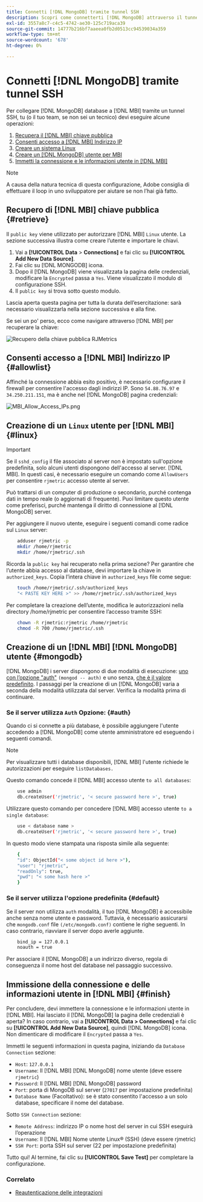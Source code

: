 ```yaml
---
title: Connetti [!DNL MongoDB] tramite tunnel SSH
description: Scopri come connetterti [!DNL MongoDB] attraverso il tunnel SSH.
exl-id: 3557a8c7-c4c5-4742-ae30-125c719aca39
source-git-commit: 14777b216bf7aaeea0fb2d0513cc94539034a359
workflow-type: tm+mt
source-wordcount: '678'
ht-degree: 0%

---
```


# Connetti [!DNL MongoDB] tramite tunnel SSH

Per collegare [!DNL MongoDB] database a [!DNL MBI] tramite un tunnel SSH, tu (o il tuo team, se non sei un tecnico) devi eseguire alcune operazioni:

1. [Recupera il [!DNL MBI] chiave pubblica](#retrieve)
1. [Consenti accesso a [!DNL MBI] Indirizzo IP](#allowlist)
1. [Creare un sistema Linux](#linux)
1. [Creare un [!DNL MongoDB] utente per MBI](#mongodb)
1. [Immetti la connessione e le informazioni utente in [!DNL MBI]](#finish)

>[!NOTE]
>
>A causa della natura tecnica di questa configurazione, Adobe consiglia di effettuare il loop in uno sviluppatore per aiutare se non l’hai già fatto.

## Recupero di [!DNL MBI] chiave pubblica {#retrieve}

Il `public key` viene utilizzato per autorizzare [!DNL MBI] `Linux` utente. La sezione successiva illustra come creare l’utente e importare le chiavi.

1. Vai a **[!UICONTROL Data** > **Connections]** e fai clic su **[!UICONTROL Add New Data Source]**.
1. Fai clic su [!DNL MONGODB] icona.
1. Dopo il [!DNL MongoDB] viene visualizzata la pagina delle credenziali, modificare la `Encrypted` passa a `Yes`. Viene visualizzato il modulo di configurazione SSH.
1. Il `public key` si trova sotto questo modulo.

Lascia aperta questa pagina per tutta la durata dell’esercitazione: sarà necessario visualizzarla nella sezione successiva e alla fine.

Se sei un po&#39; perso, ecco come navigare attraverso [!DNL MBI] per recuperare la chiave:

![Recupero della chiave pubblica RJMetrics](../../../assets/MongoDB_Public_Key.gif)<!--{:.zoom}-->

## Consenti accesso a [!DNL MBI] Indirizzo IP {#allowlist}

Affinché la connessione abbia esito positivo, è necessario configurare il firewall per consentire l&#39;accesso dagli indirizzi IP. Sono `54.88.76.97` e `34.250.211.151`, ma è anche nel [!DNL MongoDB] pagina credenziali:

![MBI_Allow_Access_IPs.png](../../../assets/MBI_allow_access_IPs.png)

## Creazione di un `Linux` utente per [!DNL MBI] {#linux}

>[!IMPORTANT]
>
>Se il `sshd_config` il file associato al server non è impostato sull&#39;opzione predefinita, solo alcuni utenti dispongono dell&#39;accesso al server. [!DNL MBI]. In questi casi, è necessario eseguire un comando come `AllowUsers` per consentire `rjmetric` accesso utente al server.

Può trattarsi di un computer di produzione o secondario, purché contenga dati in tempo reale (o aggiornati di frequente). Puoi limitare questo utente come preferisci, purché mantenga il diritto di connessione al [!DNL MongoDB] server.

Per aggiungere il nuovo utente, eseguire i seguenti comandi come radice sul `Linux` server:

```bash
    adduser rjmetric -p
    mkdir /home/rjmetric
    mkdir /home/rjmetric/.ssh
```

Ricorda la `public key` hai recuperato nella prima sezione? Per garantire che l’utente abbia accesso al database, devi importare la chiave in `authorized_keys`. Copia l’intera chiave in `authorized_keys` file come segue:

```bash
    touch /home/rjmetric/.ssh/authorized_keys
    "< PASTE KEY HERE >" >> /home/rjmetric/.ssh/authorized_keys
```

Per completare la creazione dell’utente, modifica le autorizzazioni nella directory /home/rjmetric per consentire l’accesso tramite SSH:

```bash
    chown -R rjmetric:rjmetric /home/rjmetric
    chmod -R 700 /home/rjmetric/.ssh
```

## Creazione di un [!DNL MBI] [!DNL MongoDB] utente {#mongodb}

[!DNL MongoDB] i server dispongono di due modalità di esecuzione: [uno con l’opzione &quot;auth&quot;](#auth) `(mongod -- auth)` e uno senza, [che è il valore predefinito](#default). I passaggi per la creazione di un [!DNL MongoDB] varia a seconda della modalità utilizzata dal server. Verifica la modalità prima di continuare.

### Se il server utilizza `Auth` Opzione: {#auth}

Quando ci si connette a più database, è possibile aggiungere l&#39;utente accedendo a [!DNL MongoDB] come utente amministratore ed eseguendo i seguenti comandi.

>[!NOTE]
>
>Per visualizzare tutti i database disponibili, [!DNL MBI] l&#39;utente richiede le autorizzazioni per eseguire `listDatabases.`

Questo comando concede il [!DNL MBI] accesso utente `to all databases`:

```bash
    use admin
    db.createUser('rjmetric', '< secure password here >', true)
```

Utilizzare questo comando per concedere [!DNL MBI] accesso utente `to a single database`:

```bash
    use < database name >
    db.createUser('rjmetric', '< secure password here >', true)
```

In questo modo viene stampata una risposta simile alla seguente:

```bash
    {
    "id": ObjectId("< some object id here >"),
    "user": "rjmetric",
    "readOnly": true,
    "pwd": "< some hash here >"
    }
```

### Se il server utilizza l&#39;opzione predefinita {#default}

Se il server non utilizza `auth` modalità, il tuo [!DNL MongoDB] è accessibile anche senza nome utente e password. Tuttavia, è necessario assicurarsi che `mongodb.conf` file `(/etc/mongodb.conf)` contiene le righe seguenti. In caso contrario, riavviare il server dopo averle aggiunte.

```bash
    bind_ip = 127.0.0.1
    noauth = true
```

Per associare il [!DNL MongoDB] a un indirizzo diverso, regola di conseguenza il nome host del database nel passaggio successivo.

## Immissione della connessione e delle informazioni utente in [!DNL MBI] {#finish}

Per concludere, devi immettere la connessione e le informazioni utente in [!DNL MBI]. Hai lasciato il [!DNL MongoDB] la pagina delle credenziali è aperta? In caso contrario, vai a **[!UICONTROL Data > Connections]** e fai clic su **[!UICONTROL Add New Data Source]**, quindi [!DNL MongoDB] icona. Non dimenticare di modificare il `Encrypted` passa a `Yes`.

Immetti le seguenti informazioni in questa pagina, iniziando da `Database Connection` sezione:

* `Host`: `127.0.0.1`
* `Username`: Il [!DNL MBI] [!DNL MongoDB] nome utente (deve essere `rjmetric`)
* `Password`: Il [!DNL MBI] [!DNL MongoDB] password
* `Port`: porta di MongoDB sul server (`27017` per impostazione predefinita)
* `Database Name` (Facoltativo): se è stato consentito l&#39;accesso a un solo database, specificare il nome del database.

Sotto `SSH Connection` sezione:

* `Remote Address`: indirizzo IP o nome host del server in cui SSH eseguirà l’operazione
* `Username`: Il [!DNL MBI] Nome utente Linux® (SSH) (deve essere rjmetric)
* `SSH Port`: porta SSH sul server (22 per impostazione predefinita)

Tutto qui! Al termine, fai clic su **[!UICONTROL Save Test]** per completare la configurazione.

### Correlato

* [Reautenticazione delle integrazioni](https://experienceleague.adobe.com/docs/commerce-knowledge-base/kb/how-to/mbi-reauthenticating-integrations.html?lang=en)
